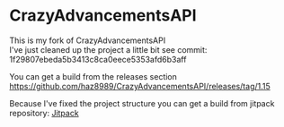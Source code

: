 # CrazyAdvancementsAPI

This is my fork of CrazyAdvancementsAPI<br>
I've just cleaned up the project a little bit see commit: 1f29807ebeda5b3413c8ca0eece5353afd6b3aff

You can get a build from the releases section https://github.com/haz8989/CrazyAdvancementsAPI/releases/tag/1.15

Because I've fixed the project structure you can get a build from jitpack repository:
[Jitpack](https://jitpack.io/#me.hazedev/crazyadvancementsAPi/1.15)